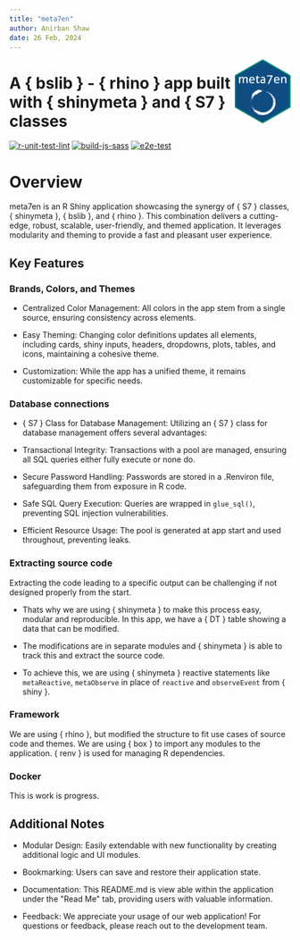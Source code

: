 ```yaml
---
title: "meta7en"
author: Anirban Shaw
date: 26 Feb, 2024
---
```


<img align="right" width="100" height="115" src="app/static/images/app_hex.png">

# A { bslib } - { rhino } app built with { shinymeta } and { S7 } classes

<!-- badges: start -->
[![r-unit-test-lint](https://github.com/anirbanshaw24/meta7en/actions/workflows/r-unit-test-lint.yml/badge.svg)](https://github.com/anirbanshaw24/meta7en/actions/workflows/r-unit-test-lint.yml)
[![build-js-sass](https://github.com/anirbanshaw24/meta7en/actions/workflows/build-js-sass.yml/badge.svg)](https://github.com/anirbanshaw24/meta7en/actions/workflows/build-js-sass.yml)
[![e2e-test](https://github.com/anirbanshaw24/meta7en/actions/workflows/e2e-test.yml/badge.svg)](https://github.com/anirbanshaw24/meta7en/actions/workflows/e2e-test.yml)
<!-- badges: end -->

# Overview

meta7en is an R Shiny application showcasing the synergy of { S7 } classes, { shinymeta }, { bslib }, and { rhino }. This combination delivers a cutting-edge, robust, scalable, user-friendly, and themed application. It leverages modularity and theming to provide a fast and pleasant user experience.

## Key Features

### Brands, Colors, and Themes

- Centralized Color Management: All colors in the app stem from a single source, ensuring consistency across elements.

- Easy Theming: Changing color definitions updates all elements, including cards, shiny inputs, headers, dropdowns, plots, tables, and icons, maintaining a cohesive theme.

- Customization: While the app has a unified theme, it remains customizable for specific needs.

### Database connections

- { S7 } Class for Database Management: Utilizing an { S7 } class for database management offers several advantages:

- Transactional Integrity: Transactions with a pool are managed, ensuring all SQL queries either fully execute or none do.

- Secure Password Handling: Passwords are stored in a .Renviron file, safeguarding them from exposure in R code.

- Safe SQL Query Execution: Queries are wrapped in `glue_sql()`, preventing SQL injection vulnerabilities.

- Efficient Resource Usage: The pool is generated at app start and used throughout, preventing leaks.

### Extracting source code

Extracting the code leading to a specific output can be challenging if not designed properly from the start. 

- Thats why we are using { shinymeta } to make this process easy, modular and reproducible. In this app, we have a { DT } table showing a data that can be modified. 

- The modifications are in separate modules and { shinymeta } is able to track this and extract the source code.

- To achieve this, we are using { shinymeta } reactive statements like `metaReactive`, `metaObserve` in place of `reactive` and `observeEvent` from { shiny }.

### Framework

We are using { rhino }, but modified the structure to fit use cases of source code and themes. We are using { box } to import any modules to the application. { renv } is used for managing R dependencies.

### Docker

This is work is progress.

## Additional Notes

- Modular Design: Easily extendable with new functionality by creating additional logic and UI modules.

- Bookmarking: Users can save and restore their application state.

- Documentation: This README.md is view able within the application under the "Read Me" tab, providing users with valuable information.

- Feedback: We appreciate your usage of our web application! For questions or feedback, please reach out to the development team.
